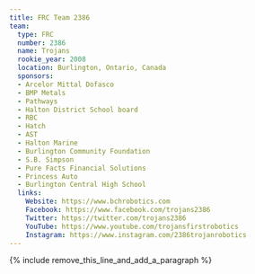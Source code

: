 ```yaml
---
title: FRC Team 2386
team:
  type: FRC
  number: 2386
  name: Trojans
  rookie_year: 2008
  location: Burlington, Ontario, Canada
  sponsors:
  - Arcelor Mittal Dofasco
  - BMP Metals
  - Pathways
  - Halton District School board
  - RBC
  - Hatch
  - AST
  - Halton Marine
  - Burlington Community Foundation
  - S.B. Simpson
  - Pure Facts Financial Solutions
  - Princess Auto
  - Burlington Central High School
  links:
    Website: https://www.bchrobotics.com
    Facebook: https://www.facebook.com/trojans2386
    Twitter: https://twitter.com/trojans2386
    YouTube: https://www.youtube.com/trojansfirstrobotics
    Instagram: https://www.instagram.com/2386trojanrobotics
---
```


{% include remove_this_line_and_add_a_paragraph %}